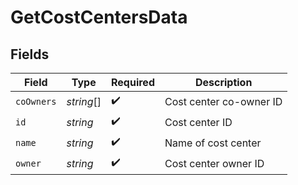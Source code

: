 # GetCostCentersData


## Fields

| Field                   | Type                    | Required                | Description             |
| ----------------------- | ----------------------- | ----------------------- | ----------------------- |
| `coOwners`              | *string*[]              | :heavy_check_mark:      | Cost center co-owner ID |
| `id`                    | *string*                | :heavy_check_mark:      | Cost center ID          |
| `name`                  | *string*                | :heavy_check_mark:      | Name of cost center     |
| `owner`                 | *string*                | :heavy_check_mark:      | Cost center owner ID    |